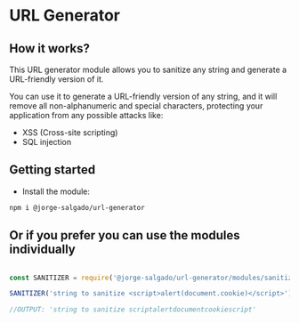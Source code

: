 # URL Generator

## How it works?
This URL generator module allows you to sanitize any string and generate a URL-friendly version of it.

You can use it to generate a URL-friendly version of any string, and it will remove all non-alphanumeric and special characters, protecting your application from any possible attacks like:
- XSS (Cross-site scripting)
- SQL injection

## Getting started

- Install the module:

```sh
npm i @jorge-salgado/url-generator
```

## Or if you prefer you can use the modules individually

```js

const SANITIZER = require('@jorge-salgado/url-generator/modules/sanitizer');

SANITIZER('string to sanitize <script>alert(document.cookie)</script>');

//OUTPUT: 'string to sanitize scriptalertdocumentcookiescript'


```
